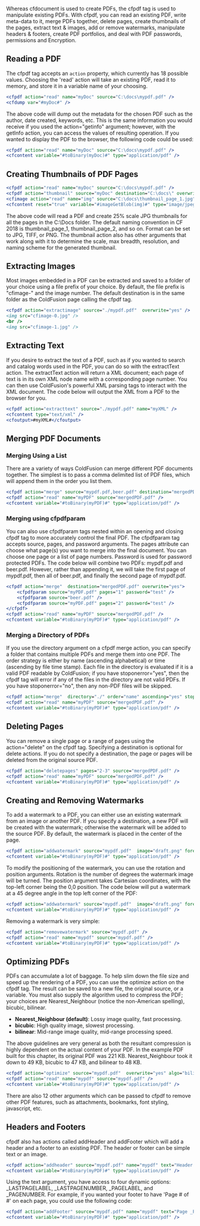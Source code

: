 Whereas cfdocument is used to create PDFs, the cfpdf tag is used to
manipulate existing PDFs. With cfpdf, you can read an existing PDF,
write meta-data to it, merge PDFs together, delete pages, create
thumbnails of the pages, extract text & images, add or remove
watermarks, manipulate headers & footers, create PDF portfolios, and
deal with PDF passwords, permissions and Encryption.

## Reading a PDF

The cfpdf tag accepts an `action` property, which currently has 18
possible values. Choosing the 'read' action will take an existing PDF,
read it to memory, and store it in a variable name of your choosing.

```cfml
<cfpdf action="read" name="myDoc" source="C:\docs\mypdf.pdf" />
<cfdump var="#myDoc#" />
```

The above code will dump out the metadata for the chosen PDF such as the
author, date created, keywords, etc. This is the same information you
would receive if you used the action="getinfo" argument; however, with
the getInfo action, you can access the values of resulting operation. If
you wanted to display the PDF to the browser, the following code could
be used:

```cfml
<cfpdf action="read" name="myDoc" source="C:\docs\mypdf.pdf" />
<cfcontent variable="#toBinary(myDoc)#" type="application/pdf" />
```

## Creating Thumbnails of PDF Pages

```cfml
<cfpdf action="read" name="myDoc" source="C:\docs\mypdf.pdf" />
<cfpdf action="thumbnail" source="myDoc" destination="C:\docs\" overwrite="yes" />
<cfimage action="read" name="img" source="C:\docs\thumbnail_page_1.jpg" format="jpg" />
<cfcontent reset="true" variable="#imageGetBlob(img)#" type="image/jpeg" />
```

The above code will read a PDF and create 25% scale JPG thumbnails for
all the pages in the C:\\Docs folder. The default naming convention in
CF 2018 is thumbnail\_page\_1, thumbnail\_page\_2, and so on. Format can
be set to JPG, TIFF, or PNG. The thumbnail action also has other
arguments that work along with it to determine the scale, max breadth,
resolution, and naming scheme for the generated thumbnail.

## Extracting Images

Most images embedded in a PDF can be extracted and saved to a folder of
your choice using a file prefix of your choice. By default, the file
prefix is "cfimage-" and the image number. The default destination is in
the same folder as the ColdFusion page calling the cfpdf tag.

```cfml
<cfpdf action="extractimage" source="./mypdf.pdf"  overwrite="yes" />
<img src="cfimage-0.jpg" />
<br />
<img src="cfimage-1.jpg" />
```

## Extracting Text

If you desire to extract the text of a PDF, such as if you wanted to
search and catalog words used in the PDF, you can do so with the
extractText action. The extractText action will return a XML document;
each page of text is in its own XML node name with a corresponding page
number. You can then use ColdFusion's powerful XML parsing tags to
interact with the XML document. The code below will output the XML from
a PDF to the browser for you.

```cfml
<cfpdf action="extracttext" source="./mypdf.pdf" name="myXML" />
<cfcontent type="text/xml" />
<cfoutput>#myXML#</cfoutput>
```

## Merging PDF Documents

### Merging Using a List

There are a variety of ways ColdFusion can merge different PDF documents
together. The simplest is to pass a comma delimited list of PDF files,
which will append them in the order you list them.

```cfml
<cfpdf action="merge" source="mypdf.pdf,beer.pdf" destination="mergedPDF.pdf" overwrite="yes" />
<cfpdf action="read" name="myPDF" source="mergedPDF.pdf" />
<cfcontent variable="#toBinary(myPDF)#" type="application/pdf" />
```

### Merging using cfpdfparam

You can also use cfpdfparam tags nested within an opening and closing
cfpdf tag to more accurately control the final PDF. The cfpdfparam tag
accepts source, pages, and password arguments. The pages attribute can
choose what page(s) you want to merge into the final document. You can
choose one page or a list of page numbers. Password is used for password
protected PDFs. The code below will combine two PDFs: mypdf.pdf and
beer.pdf. However, rather than appending it, we will take the first page
of mypdf.pdf, then all of beer.pdf, and finally the second page of
mypdf.pdf.

```cfml
<cfpdf action="merge"  destination="mergedPDF.pdf" overwrite="yes">
    <cfpdfparam source="myPDF.pdf" pages="1" password="test" />
    <cfpdfparam source="beer.pdf" />
    <cfpdfparam source="myPDF.pdf" pages="2" password="test" />
</cfpdf>
<cfpdf action="read" name="myPDF" source="mergedPDF.pdf" />
<cfcontent variable="#toBinary(myPDF)#" type="application/pdf" />
```

### Merging a Directory of PDFs

If you use the directory argument on a cfpdf merge action, you can
specify a folder that contains multiple PDFs and merge them into one
PDF. The order strategy is either by name (ascending alphabetical) or
time (ascending by file time stamp). Each file in the directory is
evaluated if it is a valid PDF readable by ColdFusion; if you have
stoponerror="yes", then the cfpdf tag will error if any of the files in
the directory are not valid PDFs. If you have stoponerror="no", then any
non-PDF files will be skipped.

```cfml
<cfpdf action="merge"  directory="./" order="name" ascending="yes" stoponerror="false" overwrite="yes" destination="mergedPDf.pdf" />
<cfpdf action="read" name="myPDF" source="mergedPDF.pdf" />
<cfcontent variable="#toBinary(myPDF)#" type="application/pdf" />
```

## Deleting Pages

You can remove a single page or a range of pages using the
action="delete" on the cfpdf tag. Specifying a destination is optional
for delete actions. If you do not specify a destination, the page or
pages will be deleted from the original source PDF.

```cfml
<cfpdf action="deletepages" pages="2-3" source="mergedPDF.pdf" />
<cfpdf action="read" name="myPDF" source="mergedPDF.pdf" />
<cfcontent variable="#toBinary(myPDF)#" type="application/pdf" />
```

## Creating and Removing Watermarks

To add a watermark to a PDF, you can either use an existing watermark
from an image or another PDF. If you specify a destination, a new PDF
will be created with the watermark; otherwise the watermark will be
added to the source PDF. By default, the watermark is placed in the
center of the page.

```cfml
<cfpdf action="addwatermark" source="mypdf.pdf"  image="draft.png" foreground="yes" overwrite="yes" />
<cfcontent variable="#toBinary(myPDF)#" type="application/pdf" />
```

To modify the positioning of the watermark, you can use the rotation and
position arguments. Rotation is the number of degrees the watermark
image will be turned. The position argument takes Cartesian coordinates,
with the top-left corner being the 0,0 position. The code below will put
a watermark at a 45 degree angle in the top left corner of the PDF:

```cfml
<cfpdf action="addwatermark" source="mypdf.pdf"  image="draft.png" foreground="yes" overwrite="yes" name="mypdf" rotation="45" position="0,700" opacity="2" />
<cfcontent variable="#toBinary(myPDF)#" type="application/pdf" />
```

Removing a watermark is very simple:

```cfml
<cfpdf action="removewatermark" source="mypdf.pdf" />
<cfpdf action="read" name="mypdf" source="mypdf.pdf" />
<cfcontent variable="#toBinary(myPDF)#" type="application/pdf" />
```

## Optimizing PDFs

PDFs can accumulate a lot of baggage. To help slim down the file size
and speed up the rendering of a PDF, you can use the optimize action on
the cfpdf tag. The result can be saved to a new file, the original
source, or a variable. You must also supply the algorithm used to
compress the PDF; your choices are Nearest\_Neighbour (notice the
non-American spelling), bicubic, bilinear.

- **Nearest\_Neighbour (default)**: Lossy image quality, fast processing.
- **bicubic**: High quality image, slowest processing.
- **bilinear**: Mid-range image quality, mid-range processing speed.

The above guidelines are very general as both the resultant compression
is highly dependent on the actual content of your PDF. In the example
PDF built for this chapter, its original PDF was 221 KB.
Nearest\_Neighbour took it down to 49 KB, bicubic to 47 KB, and bilinear
to 48 KB.

```cfml
<cfpdf action="optimize" source="mypdf.pdf"  overwrite="yes" algo="bilinear" />
<cfpdf action="read" name="mypdf" source="mypdf.pdf" />
<cfcontent variable="#toBinary(myPDF)#" type="application/pdf" />
```

There are also 12 other arguments which can be passed to cfpdf to remove
other PDF features, such as attachments, bookmarks, font styling,
javascript, etc.

## Headers and Footers

cfpdf also has actions called addHeader and addFooter which will add a
header and a footer to an existing PDF. The header or footer can be
simple text or an image.

```cfml
<cfpdf action="addheader" source="mypdf.pdf" name="mypdf" text="Header Here" />
<cfcontent variable="#toBinary(myPDF)#" type="application/pdf" />
```

Using the text argument, you have access to four dynamic options:
\_LASTPAGELABEL, \_LASTPAGENUMBER, \_PAGELABEL, and \_PAGENUMBER. For
example, if you wanted your footer to have 'Page \# of \#' on each page,
you could use the following code:

```cfml
<cfpdf action="addFooter" source="mypdf.pdf" name="mypdf" text="Page _PAGENUMBER of _LASTPAGENUMBER" />
<cfcontent variable="#toBinary(myPDF)#" type="application/pdf" />
```
